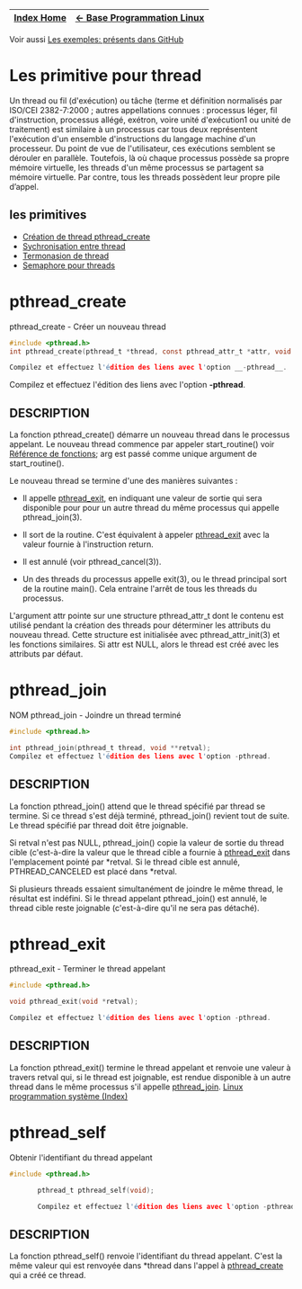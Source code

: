 [Index Home](/) | [<- Base Programmation Linux](..) 
-----------------|-------------------------------
Voir aussi <a class="buttons github" href="https://github.com/ISSAE/nsy103/tree/master/BaseProgLinux/Threads">Les exemples: présents dans GitHub</a>

# Les primitive pour thread
Un thread ou fil (d'exécution) ou tâche (terme et définition normalisés par ISO/CEI 2382-7:2000 ; autres appellations connues : processus léger, fil d'instruction, processus allégé, exétron, voire unité d'exécution1 ou unité de traitement) est similaire à un processus car tous deux représentent l'exécution d'un ensemble d'instructions du langage machine d'un processeur. Du point de vue de l'utilisateur, ces exécutions semblent se dérouler en parallèle. Toutefois, là où chaque processus possède sa propre mémoire virtuelle, les threads d'un même processus se partagent sa mémoire virtuelle. Par contre, tous les threads possèdent leur propre pile d’appel.

## les primitives

* [Création de thread pthread_create](#pthread_create)
* [Sychronisation entre thread](#pthread_join)
* [Termonasion de thread](#pthread_exit)
* [Semaphore pour threads](SemaphoreTh.md)


# pthread_create
pthread_create - Créer un nouveau thread

```C
#include <pthread.h>
int pthread_create(pthread_t *thread, const pthread_attr_t *attr, void *(*start_routine) (void *), void *arg);

Compilez et effectuez l'édition des liens avec l'option __-pthread__.
```

Compilez et effectuez l'édition des liens avec l'option __-pthread__.

## DESCRIPTION
La  fonction  pthread_create()   démarre  un  nouveau  thread  dans le processus appelant.  Le nouveau thread commence par appeler  start_routine() voir [Référence de fonctions](/GCC/ReferenceFonctions);
       arg est passé comme unique argument de start_routine().

Le nouveau thread se termine d'une des manières suivantes :

* Il appelle [pthread_exit](#pthread_exit), en indiquant une valeur de sortie qui sera disponible pour pour un autre thread du même processus qui appelle pthread_join(3).

* Il sort de la routine. C'est équivalent à appeler [pthread_exit](#pthread_exit)  avec la valeur fournie à l'instruction return.

* Il est annulé (voir  pthread_cancel(3)).

* Un des threads du processus appelle exit(3), ou le thread principal sort de la routine main(). Cela entraine l'arrêt de tous les threads du processus.

L'argument attr pointe sur une structure pthread_attr_t dont le contenu est utilisé pendant la création des threads pour déterminer les attributs du nouveau thread. Cette  structure  est initialisée avec pthread_attr_init(3) et les fonctions similaires. Si attr est NULL, alors le thread est créé avec les attributs par défaut.

# pthread_join
NOM
       pthread_join - Joindre un thread terminé

```C
#include <pthread.h>

int pthread_join(pthread_t thread, void **retval);
Compilez et effectuez l'édition des liens avec l'option -pthread.
```
       

## DESCRIPTION
La fonction pthread_join()  attend que le thread spécifié par thread se termine. Si ce thread s'est déjà terminé, pthread_join() revient tout de suite. Le thread spécifié par thread doit être joignable.

Si retval n'est pas NULL, pthread_join() copie la valeur de sortie du thread cible (c'est-à-dire la valeur que le thread cible a fournie à [pthread_exit](#pthread_exit)  dans l'emplacement pointé par *retval. Si le thread cible est annulé, PTHREAD_CANCELED est placé dans *retval.

Si  plusieurs  threads  essaient  simultanément  de  joindre  le  même thread, le résultat est indéfini. Si le thread appelant pthread_join()  est annulé, le thread cible reste joignable (c'est-à-dire qu'il ne sera pas détaché).

# pthread_exit
pthread_exit - Terminer le thread appelant

```C
#include <pthread.h>

void pthread_exit(void *retval);

Compilez et effectuez l'édition des liens avec l'option -pthread.
```
       

## DESCRIPTION
La fonction pthread_exit() termine le thread appelant et renvoie une valeur à travers retval qui, si le thread est joignable, est rendue disponible à un autre thread dans le même processus s'il appelle [pthread_join](#pthread_join).
[Linux programmation système (Index)](http://lps.cofares.net/)

# pthread_self 
Obtenir l'identifiant du thread appelant

```C
#include <pthread.h>

       pthread_t pthread_self(void);

       Compilez et effectuez l'édition des liens avec l'option -pthread.
```

## DESCRIPTION
La  fonction  pthread_self()  renvoie l'identifiant du thread appelant. C'est la même valeur qui est  renvoyée  dans  *thread  dans  l'appel  à [pthread_create](#pthread_create)  qui a créé ce thread.
